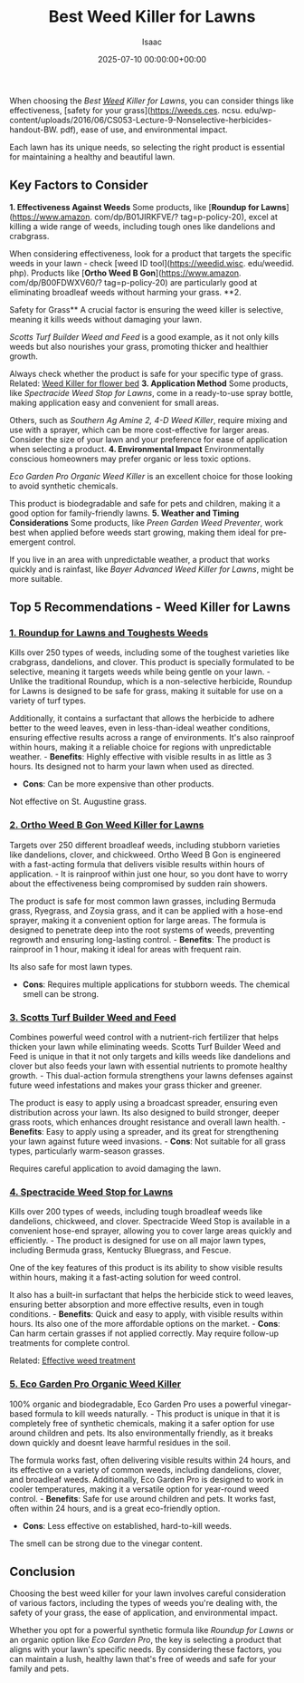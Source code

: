 ﻿---
title: Best Weed Killer for Lawns
description: When choosing the Best Weed Killer for Lawns , you can consider things like effectiveness, safety for your grass , ease of use, and environmental impact. Each...
slug: /best-weed-killer-for-lawns/
date: 2025-07-10 00:00:00+00:00
lastmod: 2025-07-10 00:00:00+03:00
author: Isaac
categories:
- Product Reviews
- Weeds
tags:
- product-reviews
- best
- weed
layout: post
---

When choosing the *Best [Weed](https://pestpolicy.com/best-weed-killer-for-flower-beds/) Killer for Lawns*, you can consider things like effectiveness, [safety for your grass](https://weeds.ces. ncsu. edu/wp-content/uploads/2016/06/CS053-Lecture-9-Nonselective-herbicides-handout-BW. pdf), ease of use, and environmental impact.

Each lawn has its unique needs, so selecting the right product is essential for maintaining a healthy and beautiful lawn.

##  Key Factors to Consider

**1. Effectiveness Against Weeds** Some products, like [**Roundup for Lawns**](https://www.amazon. com/dp/B01JIRKFVE/? tag=p-policy-20), excel at killing a wide range of weeds, including tough ones like dandelions and crabgrass.

When considering effectiveness, look for a product that targets the specific weeds in your lawn - check [weed ID tool](https://weedid.wisc. edu/weedid. php). Products like [**Ortho Weed B Gon**](https://www.amazon. com/dp/B00FDWXV60/? tag=p-policy-20) are particularly good at eliminating broadleaf weeds without harming your grass. **2.

Safety for Grass** A crucial factor is ensuring the weed killer is selective, meaning it kills weeds without damaging your lawn.

*Scotts Turf Builder Weed and Feed* is a good example, as it not only kills weeds but also nourishes your grass, promoting thicker and healthier growth.

Always check whether the product is safe for your specific type of grass. Related: [Weed Killer for flower bed](https://pestpolicy.com/[best](https://pestpolicy.com/best-chipmunk-repellents/)-weed-killers-for-flower-beds/) **3. Application Method** Some products, like *Spectracide Weed Stop for Lawns*, come in a ready-to-use spray bottle, making application easy and convenient for small areas.

Others, such as *Southern Ag Amine 2, 4-D Weed Killer*, require mixing and use with a sprayer, which can be more cost-effective for larger areas. Consider the size of your lawn and your preference for ease of application when selecting a product. **4. Environmental Impact** Environmentally conscious homeowners may prefer organic or less toxic options.

*Eco Garden Pro Organic Weed Killer* is an excellent choice for those looking to avoid synthetic chemicals.

This product is biodegradable and safe for pets and children, making it a good option for family-friendly lawns. **5. Weather and Timing Considerations** Some products, like *Preen Garden Weed Preventer*, work best when applied before weeds start growing, making them ideal for pre-emergent control.

If you live in an area with unpredictable weather, a product that works quickly and is rainfast, like *Bayer Advanced Weed Killer for Lawns*, might be more suitable.

##  Top 5 Recommendations - Weed Killer for Lawns

###  [**1. Roundup for Lawns and Toughests Weeds**](https://www.amazon.com/dp/B01JIRKFVE/?tag=p-policy-20)

Kills over 250 types of weeds, including some of the toughest varieties like crabgrass, dandelions, and clover. This product is specially formulated to be selective, meaning it targets weeds while being gentle on your lawn. - Unlike the traditional Roundup, which is a non-selective herbicide, Roundup for Lawns is designed to be safe for grass, making it suitable for use on a variety of turf types.

Additionally, it contains a surfactant that allows the herbicide to adhere better to the weed leaves, even in less-than-ideal weather conditions, ensuring effective results across a range of environments. It's also rainproof within hours, making it a reliable choice for regions with unpredictable weather. - **Benefits**: Highly effective with visible results in as little as 3 hours. Its designed not to harm your lawn when used as directed.

- **Cons**: Can be more expensive than other products.

Not effective on St. Augustine grass.

###  [**2. Ortho Weed B Gon Weed Killer for Lawns**](https://www.amazon.com/dp/B00FDWXV60/?tag=p-policy-20)

Targets over 250 different broadleaf weeds, including stubborn varieties like dandelions, clover, and chickweed. Ortho Weed B Gon is engineered with a fast-acting formula that delivers visible results within hours of application. - It is rainproof within just one hour, so you dont have to worry about the effectiveness being compromised by sudden rain showers.

The product is safe for most common lawn grasses, including Bermuda grass, Ryegrass, and Zoysia grass, and it can be applied with a hose-end sprayer, making it a convenient option for large areas. The formula is designed to penetrate deep into the root systems of weeds, preventing regrowth and ensuring long-lasting control. - **Benefits**: The product is rainproof in 1 hour, making it ideal for areas with frequent rain.

Its also safe for most lawn types.

- **Cons**: Requires multiple applications for stubborn weeds. The chemical smell can be strong.

###  [**3. Scotts Turf Builder Weed and Feed**](https://www.amazon.com/dp/B00ARKS3XO/?tag=p-policy-20)

Combines powerful weed control with a nutrient-rich fertilizer that helps thicken your lawn while eliminating weeds. Scotts Turf Builder Weed and Feed is unique in that it not only targets and kills weeds like dandelions and clover but also feeds your lawn with essential nutrients to promote healthy growth. - This dual-action formula strengthens your lawns defenses against future weed infestations and makes your grass thicker and greener.

The product is easy to apply using a broadcast spreader, ensuring even distribution across your lawn. Its also designed to build stronger, deeper grass roots, which enhances drought resistance and overall lawn health. - **Benefits**: Easy to apply using a spreader, and its great for strengthening your lawn against future weed invasions. - **Cons**: Not suitable for all grass types, particularly warm-season grasses.

Requires careful application to avoid damaging the lawn.

###  [**4. Spectracide Weed Stop for Lawns**](https://www.amazon.com/dp/B07K78HDDS/?tag=p-policy-20)

Kills over 200 types of weeds, including tough broadleaf weeds like dandelions, chickweed, and clover. Spectracide Weed Stop is available in a convenient hose-end sprayer, allowing you to cover large areas quickly and efficiently. - The product is designed for use on all major lawn types, including Bermuda grass, Kentucky Bluegrass, and Fescue.

One of the key features of this product is its ability to show visible results within hours, making it a fast-acting solution for weed control.

It also has a built-in surfactant that helps the herbicide stick to weed leaves, ensuring better absorption and more effective results, even in tough conditions. - **Benefits**: Quick and easy to apply, with visible results within hours. Its also one of the more affordable options on the market. - **Cons**: Can harm certain grasses if not applied correctly. May require follow-up treatments for complete control.

Related: [Effective weed treatment](https://pestpolicy.com/soil-treatment-for-termites/)

###  [**5. Eco Garden Pro Organic Weed Killer**](https://www.amazon.com/dp/B084BYSGK9/?tag=p-policy-20)

100% organic and biodegradable, Eco Garden Pro uses a powerful vinegar-based formula to kill weeds naturally. - This product is unique in that it is completely free of synthetic chemicals, making it a safer option for use around children and pets. Its also environmentally friendly, as it breaks down quickly and doesnt leave harmful residues in the soil.

The formula works fast, often delivering visible results within 24 hours, and its effective on a variety of common weeds, including dandelions, clover, and broadleaf weeds. Additionally, Eco Garden Pro is designed to work in cooler temperatures, making it a versatile option for year-round weed control. - **Benefits**: Safe for use around children and pets. It works fast, often within 24 hours, and is a great eco-friendly option.

- **Cons**: Less effective on established, hard-to-kill weeds.

The smell can be strong due to the vinegar content.

##  Conclusion

Choosing the best weed killer for your lawn involves careful consideration of various factors, including the types of weeds you're dealing with, the safety of your grass, the ease of application, and environmental impact.

Whether you opt for a powerful synthetic formula like *Roundup for Lawns* or an organic option like *Eco Garden Pro*, the key is selecting a product that aligns with your lawn's specific needs. By considering these factors, you can maintain a lush, healthy lawn that's free of weeds and safe for your family and pets.

